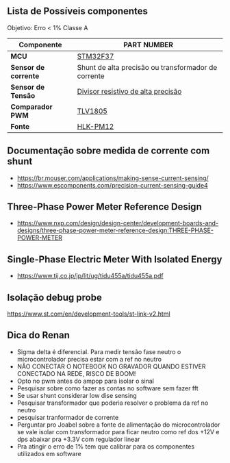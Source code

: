 ## Lista de Possíveis componentes

Objetivo: Erro < 1% Classe A

| Componente             | PART NUMBER                                   |
|------------------------|-----------------------------------------------|
| **MCU**                | [STM32F37](https://br.mouser.com/datasheet/2/389/stm32f373cc-1851083.pdf)|
| **Sensor de corrente** | Shunt de alta precisão ou transformador de corrente|
| **Sensor de Tensão**   | [Divisor resistivo de alta precisão](https://br.mouser.com/datasheet/2/385/sei_css_cssh-3077671.pdf) |
| **Comparador PWM**     | [TLV1805](https://www.ti.com/lit/ds/symlink/tlv1805-q1.pdf?ts=1729874561037&ref_url=https%253A%252F%252Fbr.mouser.com%252F) |
| **Fonte**              | [HLK-PM12](https://nettigo.eu/attachments/503) | 


## Documentação sobre medida de corrente com shunt 
- https://br.mouser.com/applications/making-sense-current-sensing/
- https://www.escomponents.com/precision-current-sensing-guide4

## Three-Phase Power Meter Reference Design
- https://www.nxp.com/design/design-center/development-boards-and-designs/three-phase-power-meter-reference-design:THREE-PHASE-POWER-METER

## Single-Phase Electric Meter With Isolated Energy
- https://www.tij.co.jp/jp/lit/ug/tidu455a/tidu455a.pdf

## Isolação debug probe
https://www.st.com/en/development-tools/st-link-v2.html

## Dica do Renan
- Sigma delta é diferencial. Para medir tensão fase neutro o microcontrolador precisa estar com a ref no neutro
- NÃO CONECTAR O NOTEBOOK NO GRAVADOR QUANDO ESTIVER CONECTADO NA REDE, RISCO DE BOOM!
- Opto no pwm antes do ampop para isolar o sinal
- Pesquisar sobre como fazer as contas no software sem fazer fft
- Se usar shunt considerar low dise sensing
- Pesquisar transformador que poderia resolver o problema da ref no neutro
- pesquisar tranformador de corrente
- Perguntar pro Joabel sobre a fonte de alimentação do microcontrolador se vale isolar com transformador para ficar neutro como ref dos +12V e dps abaixar pra +3.3V com regulador linear
- Pra atingir o erro de 1% tem que calibrar para os componentes utilizados em software
